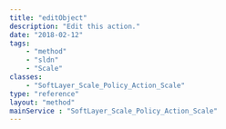 ```yaml
---
title: "editObject"
description: "Edit this action."
date: "2018-02-12"
tags:
    - "method"
    - "sldn"
    - "Scale"
classes:
    - "SoftLayer_Scale_Policy_Action_Scale"
type: "reference"
layout: "method"
mainService : "SoftLayer_Scale_Policy_Action_Scale"
---
```

